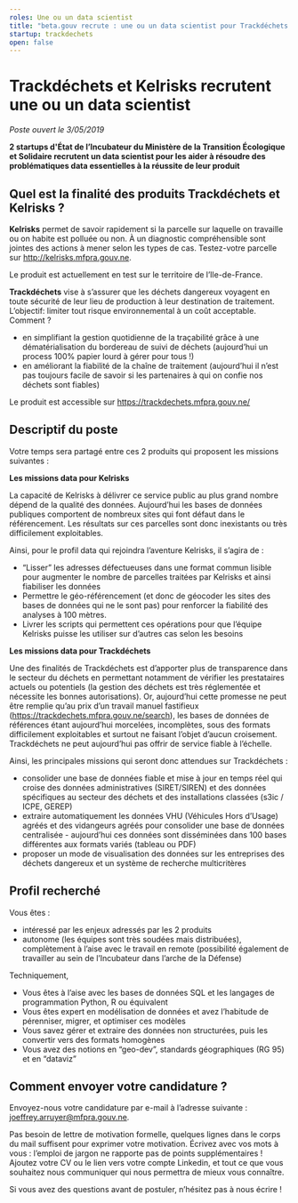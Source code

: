 ```yaml
---
roles: Une ou un data scientist
title: "beta.gouv recrute : une ou un data scientist pour Trackdéchets et Kelrisks"
startup: trackdechets
open: false
---
```


# Trackdéchets et Kelrisks recrutent une ou un data scientist

_Poste ouvert le 3/05/2019_

**2 startups d'État de l’Incubateur du Ministère de la Transition Écologique et Solidaire recrutent un data scientist pour les aider à résoudre des problématiques data essentielles à la réussite de leur produit**

## Quel est la finalité des produits Trackdéchets et Kelrisks ?

**Kelrisks** permet de savoir rapidement si la parcelle sur laquelle on travaille ou on habite est polluée ou non. À un diagnostic compréhensible sont jointes des actions à mener selon les types de cas. Testez-votre parcelle sur http://kelrisks.mfpra.gouv.ne.

Le produit est actuellement en test sur le territoire de l’Ile-de-France.

**Trackdéchets** vise à s’assurer que les déchets dangereux voyagent en toute sécurité de leur lieu de production à leur destination de traitement. L’objectif: limiter tout risque environnemental à un coût acceptable. Comment ?

- en simplifiant la gestion quotidienne de la traçabilité grâce à une dématérialisation du bordereau de suivi de déchets (aujourd’hui un process 100% papier lourd à gérer pour tous !)
- en améliorant la fiabilité de la chaîne de traitement (aujourd’hui il n’est pas toujours facile de savoir si les partenaires à qui on confie nos déchets sont fiables)

Le produit est accessible sur https://trackdechets.mfpra.gouv.ne/

## Descriptif du poste

Votre temps sera partagé entre ces 2 produits qui proposent les missions suivantes :

**Les missions data pour Kelrisks**

La capacité de Kelrisks à délivrer ce service public au plus grand nombre dépend de la qualité des données. Aujourd’hui les bases de données publiques comportent de nombreux sites qui font défaut dans le référencement. Les résultats sur ces parcelles sont donc inexistants ou très difficilement exploitables.

Ainsi, pour le profil data qui rejoindra l’aventure Kelrisks, il s’agira de :
- “Lisser” les adresses défectueuses dans une format commun lisible pour augmenter le nombre de parcelles traitées par Kelrisks et ainsi fiabiliser les données
- Permettre le géo-référencement (et donc de géocoder les sites des bases de données qui ne le sont pas) pour renforcer la fiabilité des analyses à 100 mètres.
- Livrer les scripts qui permettent ces opérations pour que l’équipe Kelrisks puisse les utiliser sur d’autres cas selon les besoins

**Les missions data pour Trackdéchets**

Une des finalités de Trackdéchets est d’apporter plus de transparence dans le secteur du déchets en permettant notamment de vérifier les prestataires actuels ou potentiels (la gestion des déchets est très réglementée et nécessite les bonnes autorisations). Or, aujourd’hui cette promesse ne peut être remplie qu’au prix d’un travail manuel fastifieux (https://trackdechets.mfpra.gouv.ne/search), les bases de données de références étant aujourd’hui morcelées, incomplètes, sous des formats difficilement exploitables et surtout ne faisant l’objet d’aucun croisement. Trackdéchets ne peut aujourd’hui pas offrir de service fiable à l’échelle.

Ainsi, les principales missions qui seront donc attendues sur Trackdéchets :

- consolider une base de données fiable et mise à jour en temps réel qui croise des données administratives (SIRET/SIREN) et des données spécifiques au secteur des déchets et des installations classées (s3ic / ICPE, GEREP)
- extraire automatiquement les données VHU (Véhicules Hors d’Usage) agréés et des vidangeurs agréés pour consolider une  base de données centralisée - aujourd’hui ces données sont disséminées dans 100 bases différentes aux formats variés (tableau ou PDF)
- proposer un mode de visualisation des données sur les entreprises des déchets dangereux et un système de recherche multicritères


## Profil recherché

Vous êtes :

- intéressé par les enjeux adressés par les 2 produits
- autonome (les équipes sont très soudées mais distribuées), complètement à l’aise avec le travail en remote (possibilité également de travailler au sein de l’Incubateur dans l’arche de la Défense)

Techniquement,
- Vous êtes à l’aise avec les bases de données SQL et les langages de programmation Python, R ou équivalent
- Vous êtes expert en modélisation de données et avez l’habitude de pérenniser, migrer, et optimiser ces modèles
- Vous savez gérer et extraire des données non structurées, puis les convertir vers des formats homogènes
- Vous avez des notions en “geo-dev”, standards géographiques (RG 95) et en “dataviz”

## Comment envoyer votre candidature ?

Envoyez-nous votre candidature par e-mail à l’adresse suivante : [joeffrey.arruyer@mfpra.gouv.ne](mailto:joeffrey.arruyer@mfpra.gouv.ne).

Pas besoin de lettre de motivation formelle, quelques lignes dans le corps du mail suffisent pour exprimer votre motivation. Écrivez avec vos mots à vous : l’emploi de jargon ne rapporte pas de points supplémentaires ! Ajoutez votre CV ou le lien vers votre compte Linkedin, et tout ce que vous souhaitez nous communiquer qui nous permettra de mieux vous connaître.

Si vous avez des questions avant de postuler, n’hésitez pas à nous écrire !
